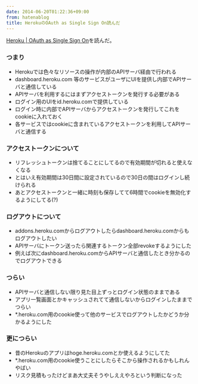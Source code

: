 ```yaml
---
date: 2014-06-20T01:22:36+09:00
from: hatenablog
title: HerokuのOAuth as Single Sign On読んだ
---
```


<p><a href="https://blog.heroku.com/archives/2013/11/14/oauth-sso">Heroku | OAuth as Single Sign On</a>を読んだ。</p>

<h3>つまり</h3>

<ul>
<li>Herokuでは色々なリソースの操作が内部のAPIサーバ経由で行われる</li>
<li>dashboard.heroku.com 等のサービスがユーザにUIを提供し内部でAPIサーバと通信している</li>
<li>APIサーバを利用するにはまずアクセストークンを発行する必要がある</li>
<li>ログイン用のUIをid.heroku.comで提供している</li>
<li>ログイン時に内部でAPIサーバからアクセストークンを発行してこれをcookieに入れておく</li>
<li>各サービスではcookieに含まれているアクセストークンを利用してAPIサーバと通信する</li>
</ul>


<h3>アクセストークンについて</h3>

<ul>
<li>リフレッシュトークンは捨てることにしてるので有効期間が切れると使えなくなる</li>
<li>とはいえ有効期間は30日間に設定されているので30日の間はログインし続けられる</li>
<li>あとアクセストークンと一緒に時刻も保存してて6時間でcookieを無効化するようにしてる(?)</li>
</ul>


<h3>ログアウトについて</h3>

<ul>
<li>addons.heroku.comからログアウトしたらdashboard.heroku.comからもログアウトしたい</li>
<li>APIサーバにトークン送ったら関連するトークン全部revokeするようにした</li>
<li>例えば次にdashboard.heroku.comからAPIサーバと通信したとき分かるのでログアウトできる</li>
</ul>


<h3>つらい</h3>

<ul>
<li>APIサーバと通信しない限り見た目上ずっとログイン状態のままである</li>
<li>アプリ一覧画面とかキャッシュされてて通信しないからログインしたままでつらい</li>
<li>*.heroku.com用のcookie使って他のサービスでログアウトしたかどうか分かるようにした</li>
</ul>


<h3>更につらい</h3>

<ul>
<li>昔のHerokuのアプリはhoge.heroku.comとか使えるようにしてた</li>
<li>*.heroku.com用のcookie使うことにしたらそこから操作されるかもしれんやばい</li>
<li>リスク見積もったけどまあ大丈夫そうやしええやろという判断になった</li>
</ul>


